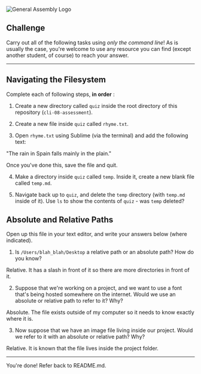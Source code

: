 ![General Assembly Logo](http://i.imgur.com/ke8USTq.png)

## Challenge

Carry out all of the following tasks using _only the command line_! As is usually the case, you're welcome to use any resource you can find (except another student, of course) to reach your answer.

<hr>

## Navigating the Filesystem

Complete each of following steps, **in order** :

1. Create a new directory called `quiz` inside the root directory of this repository (`cli-08-assessment`).

2. Create a new file inside `quiz` called `rhyme.txt`.

3. Open `rhyme.txt` using Sublime (via the terminal) and add the following text:

 "The rain in Spain falls mainly in the plain."

 Once you've done this, save the file and quit.

4. Make a directory inside `quiz` called `temp`. Inside it, create a new blank file called `temp.md`.

5. Navigate back up to `quiz`, and delete the `temp` directory (with `temp.md` inside of it).
Use `ls` to show the contents of `quiz` - was `temp` deleted?

## Absolute and Relative Paths

Open up this file in your text editor, and write your answers below (where indicated).

1. Is `/Users/blah_blah/Desktop` a relative path or an absolute path? How do you know?

 <!-- Answer Starts Here -->
 Relative.   It has a slash in front of it so there are more directories in front of it.
 <!-- Answer Ends Here -->

2. Suppose that we're working on a project, and we want to use a font that's being hosted somewhere on the internet. Would we use an absolute or relative path to refer to it? Why?

 <!-- Answer Starts Here -->
 Absolute.  The file exists outside of my computer so it needs to know exactly where it is.
 <!-- Answer Ends Here -->

3. Now suppose that we have an image file living inside our project. Would we refer to it with an absolute or relative path? Why?

 <!-- Answer Starts Here -->
 Relative.  It is known that the file lives inside the project folder.

 <!-- Answer Ends Here -->

<hr>

You're done! Refer back to README.md.
